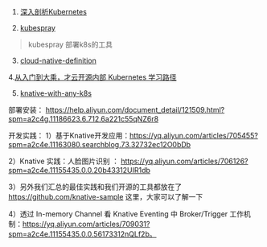 1. [深入剖析Kubernetes](https://time.geekbang.org/column/intro/116)

2. [kubespray](https://github.com/kubernetes-sigs/kubespray)

> kubespray 部署k8s的工具

3. [cloud-native-definition](https://jimmysong.io/kubernetes-handbook/cloud-native/cloud-native-definition.html)

4.[从入门到大乘，才云开源内部 Kubernetes 学习路径](https://mp.weixin.qq.com/s/ULcif1xpQhtHk9gw6ummXw)

5. [knative-with-any-k8s](https://knative.dev/docs/install/knative-with-any-k8s/)


部署安装：
https://help.aliyun.com/document_detail/121509.html?spm=a2c4g.11186623.6.712.6a221c55qNZ6r8

开发实践：
1）基于Knative开发应用：https://yq.aliyun.com/articles/705455?spm=a2c4e.11163080.searchblog.73.32732ec12O0bDb

2）Knative 实践：人脸图片识别 ： https://yq.aliyun.com/articles/706126?spm=a2c4e.11155435.0.0.20b43312UIR1db

3）另外我们汇总的最佳实践和我们开源的工具都放在了 https://github.com/knative-sample 这里，大家可以了解一下

4）透过 In-memory Channel 看 Knative Eventing 中 Broker/Trigger 工作机制：https://yq.aliyun.com/articles/709031?spm=a2c4e.11155435.0.0.56173312nQLf2b。
